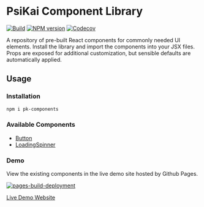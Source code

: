 # PsiKai Component Library

[![Build][github-actions-image]][github-actions-url]
[![NPM version][npm-image]][npm-url]
[![Codecov][codecov-image]][codecov-url]

[github-actions-image]: https://github.com/PsiKai/pk-components/actions/workflows/main-build-test.yml/badge.svg
[github-actions-url]: https://github.com/PsiKai/pk-components/actions/workflows/main-build-test.yml
[npm-image]: http://img.shields.io/npm/v/pk-components.svg
[npm-url]: https://npmjs.org/package/pk-components
[codecov-image]: https://img.shields.io/codecov/c/github/psikai/pk-components/main.svg
[codecov-url]: https://app.codecov.io/gh/psikai/pk-components

A repository of pre-built React components for commonly needed UI elements. Install the library and import the components into your JSX files. Props are exposed for additional customization, but sensible defaults are automatically applied.

## Usage

### Installation

```sh
npm i pk-components
```

### Available Components

- [Button](https://github.com/psikai/pk-components/blob/main/src/components/Button/README.md)
- [LoadingSpinner](https://github.com/psikai/pk-components/blob/main/src/components/LoadingSpinner/README.md)

### Demo

View the existing components in the live demo site hosted by Github Pages.

[![pages-build-deployment](https://github.com/PsiKai/pk-components/actions/workflows/pages/pages-build-deployment/badge.svg)](https://github.com/PsiKai/pk-components/actions/workflows/pages/pages-build-deployment)

[Live Demo Website](https://psikai.github.io/pk-components/)
